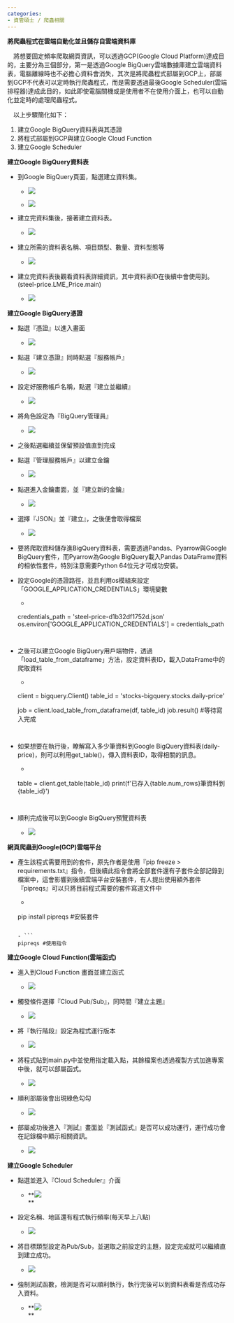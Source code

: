 ```yaml
---
categories:
- 資管碩士 / 爬蟲相關
---
```

**將爬蟲程式在雲端自動化並且儲存自雲端資料庫**

　將想要固定頻率爬取網頁資訊，可以透過GCP(Google Cloud Platform)達成目的，主要分為三個部分，第一是透過Google BigQuery雲端數據庫建立雲端資料表，電腦離線時也不必擔心資料會消失，其次是將爬蟲程式部屬到GCP上，部屬到GCP不代表可以定時執行爬蟲程式，而是需要透過最後Google Scheduler(雲端排程器)達成此目的，如此即使電腦關機或是使用者不在使用介面上，也可以自動化並定時的處理爬蟲程式。

　以上步驟簡化如下：

1. 建立Google BigQuery資料表與其憑證
2. 將程式部屬到GCP與建立Google Cloud Function
3. 建立Google Scheduler

  

**建立Google BigQuery資料表**

- 到Google BigQuery頁面，點選建立資料集。

    - ![](Files/image.png)  
    
    - ![](Files/image%202.png)  
    

- 建立完資料集後，接著建立資料表。

    - ![](Files/image%203.png)  
    

- 建立所需的資料表名稱、項目類型、數量、資料型態等

    - ![](Files/image%204.png)  
    

- 建立完資料表後觀看資料表詳細資訊，其中資料表ID在後續中會使用到。(steel-price.LME\_Price.main)

    - ![](Files/image%205.png)

**建立Google BigQuery憑證**

- 點選『憑證』以進入畫面

    - ![](Files/image%206.png)

- 點選『建立憑證』同時點選『服務帳戶』

    - ![](Files/image%207.png)  
    

- 設定好服務帳戶名稱，點選『建立並繼續』

    - ![](Files/image%208.png)  
    

- 將角色設定為『BigQuery管理員』

    - ![](Files/image%209.png)  
    

- 之後點選繼續並保留預設值直到完成
- 點選『管理服務帳戶』以建立金鑰

    - ![](Files/image%2010.png)

- 點選進入金鑰畫面，並『建立新的金鑰』

    - ![](Files/image%2011.png)  
    

- 選擇『JSON』並『建立』，之後便會取得檔案

    - ![](Files/image%2012.png)

- 要將爬取資料儲存進BigQuery資料表，需要透過Pandas、Pyarrow與Google BigQuery套件，而Pyarrow為Google BigQuery載入Pandas DataFrame資料的相依性套件，特別注意需要Python 64位元才可成功安裝。
- 設定Google的憑證路徑，並且利用os模組來設定「GOOGLE\_APPLICATION\_CREDENTIALS」環境變數

    - ```python
    credentials_path = 'steel-price-d1b32df1752d.json'
    os.environ['GOOGLE_APPLICATION_CREDENTIALS'] = credentials_path
    ```
    

- 之後可以建立Google BigQuery用戶端物件，透過「load\_table\_from\_dataframe」方法，設定資料表ID，載入DataFrame中的爬取資料

    - ```python
    client = bigquery.Client()
    table_id = 'stocks-bigquery.stocks.daily-price'
     
    job = client.load_table_from_dataframe(df, table_id)
    job.result()  #等待寫入完成
    
    ```
    

- 如果想要在執行後，瞭解寫入多少筆資料到Google BigQuery資料表(daily-price)，則可以利用get\_table()，傳入資料表ID，取得相關的訊息。

    - ```python
    table = client.get_table(table_id)
    print(f'已存入{table.num_rows}筆資料到{table_id}')
    
    ```
    

- 順利完成後可以到Google BigQuery預覽資料表

    - ![](Files/image%2013.png)  
    

**網頁爬蟲到Google(GCP)雲端平台**

- 產生該程式需要用到的套件，原先作者是使用『pip freeze > requirements.txt』指令，但後續此指令會將全部套件還有子套件全部記錄到檔案中，這會影響到後續雲端平台安裝套件，有人提出使用額外套件『pipreqs』可以只將目前程式需要的套件寫道文件中

    - ```shell
    pip install pipreqs #安裝套件
    ```
    
    - ```
    pipreqs #使用指令
    ```
    
      
    

**建立Google Cloud Function(雲端函式)**

- 進入到Cloud Function 畫面並建立函式

    - ![](Files/image%2014.png)  
    

- 觸發條件選擇『Cloud Pub/Sub』，同時間『建立主題』

    - ![](Files/image%2015.png)  
    

- 將『執行階段』設定為程式運行版本

    - ![](Files/image%2016.png)  
    

- 將程式貼到main.py中並使用指定載入點，其餘檔案也透過複製方式加進專案中後，就可以部屬函式。

    - ![](Files/image%2017.png)

- 順利部屬後會出現綠色勾勾

    - ![](Files/image%2018.png)

- 部屬成功後進入『測試』畫面並『測試函式』是否可以成功運行，運行成功會在記錄檔中顯示相關資訊。

    - ![](Files/image%2019.png)  
    

  

**建立Google Scheduler** 

- 點選並進入『Cloud Scheduler』介面

    - **![](Files/image%2020.png)  
    **

- 設定名稱、地區還有程式執行頻率(每天早上八點)

    - ![](Files/image%2021.png)  
    

- 將目標類型設定為Pub/Sub，並選取之前設定的主題，設定完成就可以繼續直到建立成功。

    - **![](Files/image%2022.png)**

- 強制測試函數，檢測是否可以順利執行，執行完後可以到資料表看是否成功存入資料。

    - **![](Files/image%2023.png)  
    **